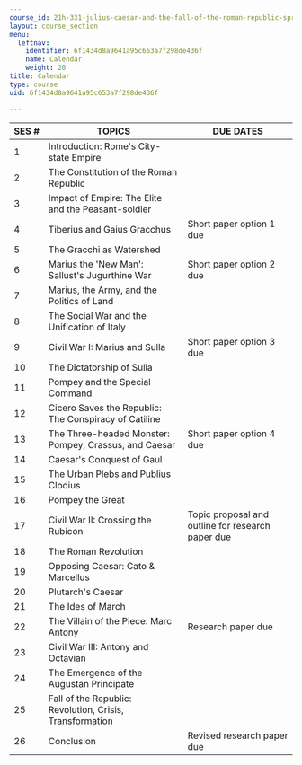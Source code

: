 ```yaml
---
course_id: 21h-331-julius-caesar-and-the-fall-of-the-roman-republic-spring-2016
layout: course_section
menu:
  leftnav:
    identifier: 6f1434d8a9641a95c653a7f298de436f
    name: Calendar
    weight: 20
title: Calendar
type: course
uid: 6f1434d8a9641a95c653a7f298de436f

---
```


| SES # | TOPICS | DUE DATES |
| --- | --- | --- |
| 1 | Introduction: Rome's City-state Empire | &nbsp; |
| 2 | The Constitution of the Roman Republic | &nbsp; |
| 3 | Impact of Empire: The Elite and the Peasant-soldier | &nbsp; |
| 4 | Tiberius and Gaius Gracchus | Short paper option 1 due |
| 5 | The Gracchi as Watershed | &nbsp; |
| 6 | Marius the 'New Man': Sallust's Jugurthine War | Short paper option 2 due |
| 7 | Marius, the Army, and the Politics of Land | &nbsp; |
| 8 | The Social War and the Unification of Italy | &nbsp; |
| 9 | Civil War I: Marius and Sulla | Short paper option 3 due |
| 10 | The Dictatorship of Sulla | &nbsp; |
| 11 | Pompey and the Special Command | &nbsp; |
| 12 | Cicero Saves the Republic: The Conspiracy of Catiline | &nbsp; |
| 13 | The Three-headed Monster: Pompey, Crassus, and Caesar | Short paper option 4 due |
| 14 | Caesar's Conquest of Gaul | &nbsp; |
| 15 | The Urban Plebs and Publius Clodius | &nbsp; |
| 16 | Pompey the Great | &nbsp; |
| 17 | Civil War II: Crossing the Rubicon | Topic proposal and outline for research paper due |
| 18 | The Roman Revolution | &nbsp; |
| 19 | Opposing Caesar: Cato & Marcellus | &nbsp; |
| 20 | Plutarch's Caesar | &nbsp; |
| 21 | The Ides of March | &nbsp; |
| 22 | The Villain of the Piece: Marc Antony | Research paper due |
| 23 | Civil War III: Antony and Octavian | &nbsp; |
| 24 | The Emergence of the Augustan Principate | &nbsp; |
| 25 | Fall of the Republic: Revolution, Crisis, Transformation | &nbsp; |
| 26 | Conclusion | Revised research paper due